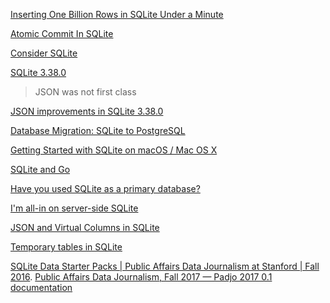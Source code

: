 [Inserting One Billion Rows in SQLite Under a Minute ](https://news.ycombinator.com/item?id=27872575)

[Atomic Commit In SQLite ](https://lobste.rs/s/ysri9z/atomic_commit_sqlite)

[Consider SQLite](https://blog.wesleyac.com/posts/consider-sqlite)

[SQLite 3.38.0](https://lobste.rs/s/gdu6pt/sqlite_release_3_38_0)

> JSON was not first class

[JSON improvements in SQLite 3.38.0](https://tirkarthi.github.io/programming/2022/02/26/sqlite-json-improvements.html)

[Database Migration: SQLite to PostgreSQL](https://bytebase.com/blog/database-migration-sqlite-to-postgresql)

[Getting Started with SQLite on macOS / Mac OS X](https://razorsql.com/articles/sqlite_mac.htm)

[SQLite and Go](https://twitter.com/kelseyhightower/status/1516293351384834048)

[Have you used SQLite as a primary database?](https://news.ycombinator.com/item?id=31152490)

[I'm all-in on server-side SQLite](https://news.ycombinator.com/item?id=31318708)

[JSON and Virtual Columns in SQLite](https://news.ycombinator.com/item?id=31396578)

[Temporary tables in SQLite](https://antonz.org/temp-tables/)

[SQLite Data Starter Packs | Public Affairs Data Journalism at Stanford | Fall 2016](http://2016.padjo.org/tutorials/sqlite-data-starterpacks/). [Public Affairs Data Journalism, Fall 2017 — Padjo 2017 0.1 documentation
](http://2017.padjo.org/)



